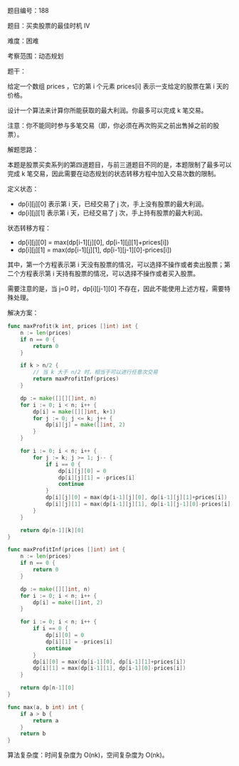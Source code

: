 题目编号：188

题目：买卖股票的最佳时机 IV

难度：困难

考察范围：动态规划

题干：

给定一个数组 prices ，它的第 i 个元素 prices[i] 表示一支给定的股票在第 i 天的价格。

设计一个算法来计算你所能获取的最大利润。你最多可以完成 k 笔交易。

注意：你不能同时参与多笔交易（即，你必须在再次购买之前出售掉之前的股票）。

解题思路：

本题是股票买卖系列的第四道题目，与前三道题目不同的是，本题限制了最多可以完成 k 笔交易，因此需要在动态规划的状态转移方程中加入交易次数的限制。

定义状态：

- dp[i][j][0] 表示第 i 天，已经交易了 j 次，手上没有股票的最大利润。
- dp[i][j][1] 表示第 i 天，已经交易了 j 次，手上持有股票的最大利润。

状态转移方程：

- dp[i][j][0] = max(dp[i-1][j][0], dp[i-1][j][1]+prices[i])
- dp[i][j][1] = max(dp[i-1][j][1], dp[i-1][j-1][0]-prices[i])

其中，第一个方程表示第 i 天没有股票的情况，可以选择不操作或者卖出股票；第二个方程表示第 i 天持有股票的情况，可以选择不操作或者买入股票。

需要注意的是，当 j=0 时，dp[i][j-1][0] 不存在，因此不能使用上述方程，需要特殊处理。

解决方案：

```go
func maxProfit(k int, prices []int) int {
    n := len(prices)
    if n == 0 {
        return 0
    }

    if k > n/2 {
        // 当 k 大于 n/2 时，相当于可以进行任意次交易
        return maxProfitInf(prices)
    }

    dp := make([][][]int, n)
    for i := 0; i < n; i++ {
        dp[i] = make([][]int, k+1)
        for j := 0; j <= k; j++ {
            dp[i][j] = make([]int, 2)
        }
    }

    for i := 0; i < n; i++ {
        for j := k; j >= 1; j-- {
            if i == 0 {
                dp[i][j][0] = 0
                dp[i][j][1] = -prices[i]
                continue
            }
            dp[i][j][0] = max(dp[i-1][j][0], dp[i-1][j][1]+prices[i])
            dp[i][j][1] = max(dp[i-1][j][1], dp[i-1][j-1][0]-prices[i])
        }
    }

    return dp[n-1][k][0]
}

func maxProfitInf(prices []int) int {
    n := len(prices)
    if n == 0 {
        return 0
    }

    dp := make([][]int, n)
    for i := 0; i < n; i++ {
        dp[i] = make([]int, 2)
    }

    for i := 0; i < n; i++ {
        if i == 0 {
            dp[i][0] = 0
            dp[i][1] = -prices[i]
            continue
        }
        dp[i][0] = max(dp[i-1][0], dp[i-1][1]+prices[i])
        dp[i][1] = max(dp[i-1][1], dp[i-1][0]-prices[i])
    }

    return dp[n-1][0]
}

func max(a, b int) int {
    if a > b {
        return a
    }
    return b
}
```

算法复杂度：时间复杂度为 O(nk)，空间复杂度为 O(nk)。